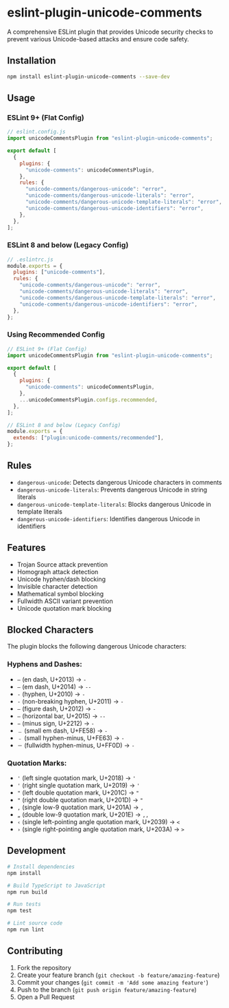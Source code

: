 # eslint-plugin-unicode-comments

A comprehensive ESLint plugin that provides Unicode security checks to prevent various Unicode-based attacks and ensure code safety.

## Installation

```bash
npm install eslint-plugin-unicode-comments --save-dev
```

## Usage

### ESLint 9+ (Flat Config)

```javascript
// eslint.config.js
import unicodeCommentsPlugin from "eslint-plugin-unicode-comments";

export default [
  {
    plugins: {
      "unicode-comments": unicodeCommentsPlugin,
    },
    rules: {
      "unicode-comments/dangerous-unicode": "error",
      "unicode-comments/dangerous-unicode-literals": "error",
      "unicode-comments/dangerous-unicode-template-literals": "error",
      "unicode-comments/dangerous-unicode-identifiers": "error",
    },
  },
];
```

### ESLint 8 and below (Legacy Config)

```javascript
// .eslintrc.js
module.exports = {
  plugins: ["unicode-comments"],
  rules: {
    "unicode-comments/dangerous-unicode": "error",
    "unicode-comments/dangerous-unicode-literals": "error",
    "unicode-comments/dangerous-unicode-template-literals": "error",
    "unicode-comments/dangerous-unicode-identifiers": "error",
  },
};
```

### Using Recommended Config

```javascript
// ESLint 9+ (Flat Config)
import unicodeCommentsPlugin from "eslint-plugin-unicode-comments";

export default [
  {
    plugins: {
      "unicode-comments": unicodeCommentsPlugin,
    },
    ...unicodeCommentsPlugin.configs.recommended,
  },
];

// ESLint 8 and below (Legacy Config)
module.exports = {
  extends: ["plugin:unicode-comments/recommended"],
};
```

## Rules

- `dangerous-unicode`: Detects dangerous Unicode characters in comments
- `dangerous-unicode-literals`: Prevents dangerous Unicode in string literals
- `dangerous-unicode-template-literals`: Blocks dangerous Unicode in template literals
- `dangerous-unicode-identifiers`: Identifies dangerous Unicode in identifiers

## Features

- Trojan Source attack prevention
- Homograph attack detection
- Unicode hyphen/dash blocking
- Invisible character detection
- Mathematical symbol blocking
- Fullwidth ASCII variant prevention
- Unicode quotation mark blocking

## Blocked Characters

The plugin blocks the following dangerous Unicode characters:

### Hyphens and Dashes:

- `–` (en dash, U+2013) → `-`
- `—` (em dash, U+2014) → `--`
- `‐` (hyphen, U+2010) → `-`
- `‑` (non-breaking hyphen, U+2011) → `-`
- `‒` (figure dash, U+2012) → `-`
- `―` (horizontal bar, U+2015) → `--`
- `−` (minus sign, U+2212) → `-`
- `﹘` (small em dash, U+FE58) → `-`
- `﹣` (small hyphen-minus, U+FE63) → `-`
- `－` (fullwidth hyphen-minus, U+FF0D) → `-`

### Quotation Marks:

- `'` (left single quotation mark, U+2018) → `'`
- `'` (right single quotation mark, U+2019) → `'`
- `"` (left double quotation mark, U+201C) → `"`
- `"` (right double quotation mark, U+201D) → `"`
- `‚` (single low-9 quotation mark, U+201A) → `,`
- `„` (double low-9 quotation mark, U+201E) → `,,`
- `‹` (single left-pointing angle quotation mark, U+2039) → `<`
- `›` (single right-pointing angle quotation mark, U+203A) → `>`

## Development

```bash
# Install dependencies
npm install

# Build TypeScript to JavaScript
npm run build

# Run tests
npm test

# Lint source code
npm run lint
```

## Contributing

1. Fork the repository
2. Create your feature branch (`git checkout -b feature/amazing-feature`)
3. Commit your changes (`git commit -m 'Add some amazing feature'`)
4. Push to the branch (`git push origin feature/amazing-feature`)
5. Open a Pull Request
